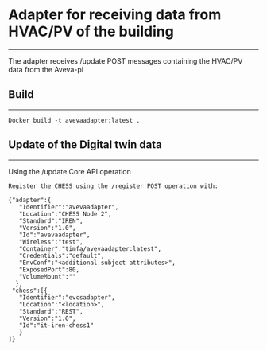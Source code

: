 # Adapter for receiving data from HVAC/PV of the building
--------------------------------------------------------
The adapter receives /update POST messages containing the HVAC/PV data from the Aveva-pi

## Build
--------

```
Docker build -t avevaadapter:latest .

```

## Update of the Digital twin data
----------------------------------

Using the /update Core API operation
```
Register the CHESS using the /register POST operation with:

{"adapter":{
   "Identifier":"avevaadapter",
   "Location":"CHESS Node 2",
   "Standard":"IREN",
   "Version":"1.0",
   "Id":"avevaadapter",
   "Wireless":"test",
   "Container":"timfa/avevaadapter:latest",
   "Credentials":"default",
   "EnvConf":"<additional subject attributes>",
   "ExposedPort":80,
   "VolumeMount":""
  },
 "chess":[{
   "Identifier":"evcsadapter",
   "Location":"<location>",
   "Standard":"REST",
   "Version":"1.0",
   "Id":"it-iren-chess1"
   }
]}
```
